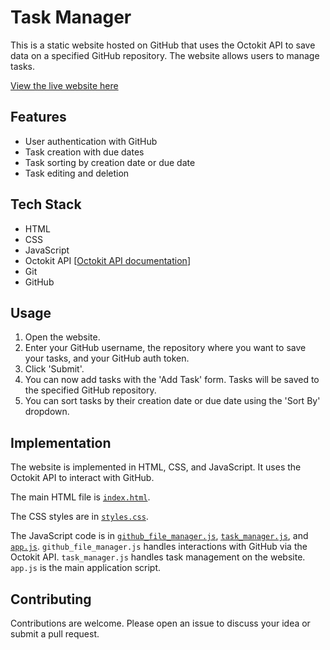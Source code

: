 # Task Manager

This is a static website hosted on GitHub that uses the Octokit API to save data on a specified GitHub repository. The website allows users to manage tasks.

[View the live website here](https://akashdas253.github.io/Todo_Github/)

## Features

- User authentication with GitHub
- Task creation with due dates
- Task sorting by creation date or due date
- Task editing and deletion

## Tech Stack

- HTML
- CSS
- JavaScript
- Octokit API  [[Octokit API documentation](https://docs.github.com/en/rest)]
- Git
- GitHub

## Usage

1. Open the website.
2. Enter your GitHub username, the repository where you want to save your tasks, and your GitHub auth token.
3. Click 'Submit'.
4. You can now add tasks with the 'Add Task' form. Tasks will be saved to the specified GitHub repository.
5. You can sort tasks by their creation date or due date using the 'Sort By' dropdown.

## Implementation

The website is implemented in HTML, CSS, and JavaScript. It uses the Octokit API to interact with GitHub.

The main HTML file is [`index.html`](https://github.com/AkashDas253/Todo_Github/blob/main/index.html).

The CSS styles are in [`styles.css`](https://github.com/AkashDas253/Todo_Github/blob/main/styles.css).

The JavaScript code is in [`github_file_manager.js`](https://github.com/AkashDas253/Todo_Github/blob/main/github_file_manager.js), [`task_manager.js`](https://github.com/AkashDas253/Todo_Github/blob/main/task_manager.js), and [`app.js`](https://github.com/AkashDas253/Todo_Github/blob/main/app.js). `github_file_manager.js` handles interactions with GitHub via the Octokit API. `task_manager.js` handles task management on the website. `app.js` is the main application script.

## Contributing

Contributions are welcome. Please open an issue to discuss your idea or submit a pull request.

